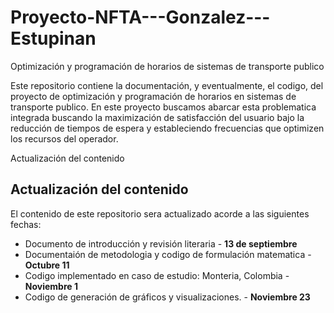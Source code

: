 # Proyecto-NFTA---Gonzalez---Estupinan
Optimización y programación de horarios de sistemas de transporte publico

Este repositorio contiene la documentación, y eventualmente, el codigo, del proyecto de optimización y programación de horarios en sistemas de transporte publico.
En este proyecto buscamos abarcar esta problematica integrada buscando la maximización de satisfacción del usuario bajo la reducción de tiempos de espera y estableciendo frecuencias que optimizen los recursos del operador.


Actualización del contenido

## Actualización del contenido
El contenido de este repositorio sera actualizado acorde a las siguientes fechas:
* Documento de introducción y revisión literaria - **13 de septiembre**
* Documentaión de metodologia y codigo de formulación matematica - **Octubre 11**
* Codigo implementado en caso de estudio: Monteria, Colombia - **Noviembre 1**
* Codigo de generación de gráficos y visualizaciones. - **Noviembre 23**
